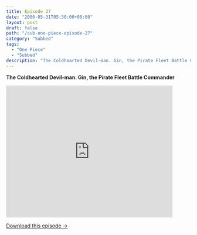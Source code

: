 ```yaml
---
title: Episode 27
date: "2000-05-31T05:30:00+00:00"
layout: post
draft: false
path: "/sub-one-piece-episode-27"
category: "Subbed"
tags:
  - "One Piece"
  - "Subbed"
description: "The Coldhearted Devil-man. Gin, the Pirate Fleet Battle Commander"
---
```


**The Coldhearted Devil-man. Gin, the Pirate Fleet Battle Commander**

<iframe width="640" height="360" src="https://www.fembed.com/v/yxo3xwrnqol" frameborder="0" marginwidth=0 marginheight=0 scrolling=no allowfullscreen style="max-width:90%;"></iframe>

<a href="http://ouo.io/qs/eCodkFEQ?s=https://www.fembed.com/f/yxo3xwrnqol" class="styled_a">Download this episode →</a>

